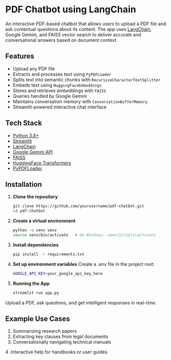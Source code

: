 # PDF Chatbot using LangChain

An interactive PDF-based chatbot that allows users to upload a PDF file and ask contextual questions about its content. The app uses [LangChain](https://www.langchain.com/), Google Gemini, and FAISS vector search to deliver accurate and conversational answers based on document context.

## Features

- Upload any PDF file
- Extracts and processes text using `PyPDFLoader`
- Splits text into semantic chunks with `RecursiveCharacterTextSplitter`
- Embeds text using `HuggingFaceEmbeddings`
- Stores and retrieves embeddings with `FAISS`
- Queries handled by Google Gemini 
- Maintains conversation memory with `ConversationBufferMemory`
- Streamlit-powered interactive chat interface

## Tech Stack

- [Python 3.8+](https://www.python.org/)
- [Streamlit](https://streamlit.io/)
- [LangChain](https://www.langchain.com/)
- [Google Gemini API](https://ai.google.dev/)
- [FAISS](https://github.com/facebookresearch/faiss)
- [HuggingFace Transformers](https://huggingface.co/)
- [PyPDFLoader](https://python.langchain.com/docs/modules/data_connection/document_loaders/pdf)

## Installation

1. **Clone the repository**
   ```bash
   git clone https://github.com/yourusername/pdf-chatbot.git
   cd pdf-chatbot

2. **Create a virtual environment**
     ```bash
     python -m venv venv
    source venv/bin/activate   # On Windows: venv\Scripts\activate

4. **Install dependencies**
     ```bash
    pip install -r requirements.txt

5. **Set up environment variables**
    Create a .env file in the project root:
      ```bash
    GOOGLE_API_KEY=your_google_api_key_here

7. **Running the App**
    ```bash
    streamlit run app.py
  Upload a PDF, ask questions, and get intelligent responses in real-time.

## Example Use Cases
1. Summarizing research papers
2. Extracting key clauses from legal documents
3. Conversationally navigating technical manuals

4 .Interactive help for handbooks or user guides
